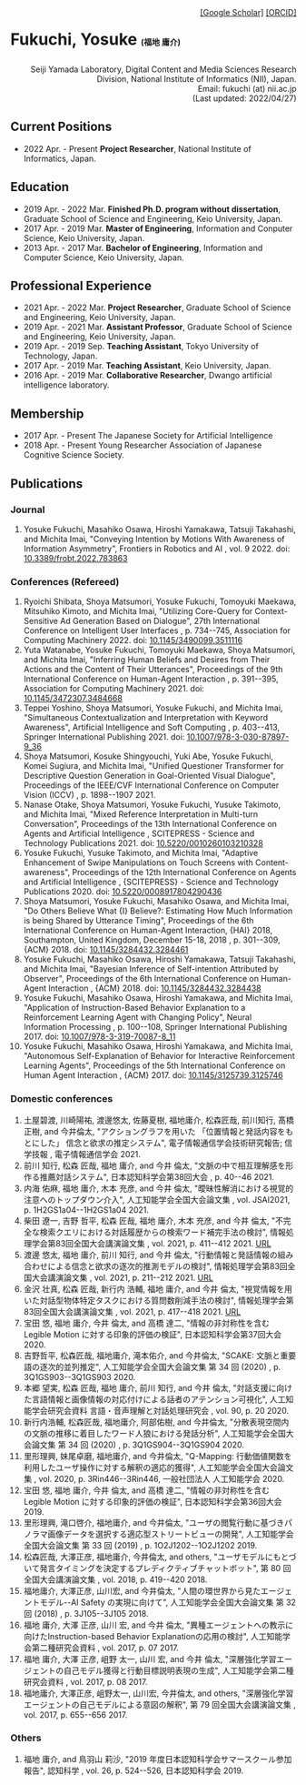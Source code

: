 <!-- DON'T EDIT THIS FILE -->
<!-- EDIT index.md and run make.py -->
<div class="clearfix" style="height: 100px;">
<h1 style="float: left;"> Fukuchi, Yosuke  <span style="font-size: 0.5em;">(福地 庸介)</span></h1>
<div style="float: right;">
<a href="https://scholar.google.co.jp/citations?user=If95M5sAAAAJ">[Google Scholar]</a>
<a href="https://orcid.org/0000-0002-7514-9040">[ORCID]</a>
</div>
</div>

<div style="text-align: right;">
<!--
Imai Laboratory, Dept. of Information & Computer Science, Faculty of Science & Technology, Keio University<br>
3-14-1 Hiyoshi, Kohoku-ku, Yokohama, Kanagawa 223-8522, Japan<br>
Email: fukuchi (at) ailab.ics.keio.ac.jp 
-->
Seiji Yamada Laboratory, Digital Content and Media Sciences Research Division, National Institute of Informatics (NII), Japan.<br>
Email: fukuchi (at) nii.ac.jp <br>
(Last updated: 2022/04/27)
</div>



## Current Positions
- 2022 Apr. - Present **Project Researcher**, National Institute of Informatics, Japan.

## Education
- 2019 Apr. - 2022 Mar. **Finished Ph.D. program without dissertation**, Graduate School of Science and Engineering, Keio University, Japan.
- 2017 Apr. - 2019 Mar. **Master of Engineering**, Information and Conputer Science, Keio University, Japan.
- 2013 Apr. - 2017 Mar. **Bachelor of Engineering**, Information and Computer Science, Keio University, Japan.

## Professional Experience
- 2021 Apr. - 2022 Mar. **Project Researcher**, Graduate School of Science and Engineering, Keio University, Japan.
- 2019 Apr. - 2021 Mar. **Assistant Professor**, Graduate School of Science and Engineering, Keio University, Japan.
- 2019 Apr. - 2019 Sep. **Teaching Assistant**, Tokyo University of Technology, Japan.
- 2017 Apr. - 2019 Mar. **Teaching Assistant**, Keio University, Japan.
- 2016 Apr. - 2019 Mar. **Collaborative Researcher**, Dwango artificial intelligence laboratory.

## Membership
- 2017 Apr. - Present The Japanese Society for Artificial Intelligence
- 2018 Apr. - Present Young Researcher Association of Japanese Cognitive Science Society.

<!--

- 2018 Apr. - Present **Vice-chair**, Young Researcher Association of Japanese Cognitive Science Society.
-->


## Publications
### Journal
1. Yosuke Fukuchi, Masahiko Osawa, Hiroshi Yamakawa, Tatsuji Takahashi, and Michita Imai,  "Conveying Intention by Motions With Awareness of Information Asymmetry",  Frontiers in Robotics and AI , vol. 9 2022. doi: <a href="https://www.frontiersin.org/article/10.3389/frobt.2022.783863">10.3389/frobt.2022.783863</a>


### Conferences (Refereed)
1. Ryoichi Shibata, Shoya Matsumori, Yosuke Fukuchi, Tomoyuki Maekawa, Mitsuhiko Kimoto, and Michita Imai,  "Utilizing Core-Query for Context-Sensitive Ad Generation Based on Dialogue",  27th International Conference on Intelligent User Interfaces , p. 734--745, Association for Computing Machinery 2022. doi: <a href="https://doi.org/10.1145/3490099.3511116">10.1145/3490099.3511116</a>
1. Yuta Watanabe, Yosuke Fukuchi, Tomoyuki Maekawa, Shoya Matsumori, and Michita Imai,  "Inferring Human Beliefs and Desires from Their Actions and the Content of Their Utterances",  Proceedings of the 9th International Conference on Human-Agent Interaction , p. 391--395, Association for Computing Machinery 2021. doi: <a href="https://doi.org/10.1145/3472307.3484668">10.1145/3472307.3484668</a>
1. Teppei Yoshino, Shoya Matsumori, Yosuke Fukuchi, and Michita Imai,  "Simultaneous Contextualization and Interpretation with Keyword Awareness",  Artificial Intelligence and Soft Computing , p. 403--413, Springer International Publishing 2021. doi: <a href="https://doi.org/10.1007%2F978-3-030-87897-9_36">10.1007/978-3-030-87897-9_36</a>
1. Shoya Matsumori, Kosuke Shingyouchi, Yuki Abe, Yosuke Fukuchi, Komei Sugiura, and Michita Imai,  "Unified Questioner Transformer for Descriptive Question Generation in Goal-Oriented Visual Dialogue",  Proceedings of the IEEE/CVF International Conference on Computer Vision (ICCV) , p. 1898--1907 2021.
1. Nanase Otake, Shoya Matsumori, Yosuke Fukuchi, Yusuke Takimoto, and Michita Imai,  "Mixed Reference Interpretation in Multi-turn Conversation",  Proceedings of the 13th International Conference on Agents and Artificial Intelligence , SCITEPRESS - Science and Technology Publications 2021. doi: <a href="https://doi.org/10.5220%2F0010260103210328">10.5220/0010260103210328</a>
1. Yosuke Fukuchi, Yusuke Takimoto, and Michita Imai,  "Adaptive Enhancement of Swipe Manipulations on Touch Screens with Content-awareness",  Proceedings of the 12th International Conference on Agents and Artificial Intelligence , {SCITEPRESS} - Science and Technology Publications 2020. doi: <a href="https://doi.org/10.5220%2F0008917804290436">10.5220/0008917804290436</a>
1. Shoya Matsumori, Yosuke Fukuchi, Masahiko Osawa, and Michita Imai,  "Do Others Believe What {I} Believe?: Estimating How Much Information
is being Shared by Utterance Timing",  Proceedings of the 6th International Conference on Human-Agent Interaction,
{HAI} 2018, Southampton, United Kingdom, December 15-18, 2018 , p. 301--309, {ACM} 2018. doi: <a href="https://doi.org/10.1145/3284432.3284461">10.1145/3284432.3284461</a>
1. Yosuke Fukuchi, Masahiko Osawa, Hiroshi Yamakawa, Tatsuji Takahashi, and Michita Imai,  "Bayesian Inference of Self-intention Attributed by Observer",  Proceedings of the 6th International Conference on Human-Agent Interaction , {ACM} 2018. doi: <a href="https://doi.org/10.1145%2F3284432.3284438">10.1145/3284432.3284438</a>
1. Yosuke Fukuchi, Masahiko Osawa, Hiroshi Yamakawa, and Michita Imai,  "Application of Instruction-Based Behavior Explanation to a Reinforcement Learning Agent with Changing Policy",  Neural Information Processing , p. 100--108, Springer International Publishing 2017. doi: <a href="https://doi.org/10.1007%2F978-3-319-70087-8_11">10.1007/978-3-319-70087-8_11</a>
1. Yosuke Fukuchi, Masahiko Osawa, Hiroshi Yamakawa, and Michita Imai,  "Autonomous Self-Explanation of Behavior for Interactive Reinforcement Learning Agents",  Proceedings of the 5th International Conference on Human Agent Interaction , {ACM} 2017. doi: <a href="https://doi.org/10.1145%2F3125739.3125746">10.1145/3125739.3125746</a>


### Domestic conferences
1.  土屋碧渡,  川崎陽祐,  渡邊悠太,  佐藤夏樹,  福地庸介,  松森匠哉,  前川知行,  髙橋正樹, and  今井倫太,  "アクショングラフを用いた 「位置情報と発話内容をもとにした」 信念と欲求の推定システム",  電子情報通信学会技術研究報告; 信学技報 , 電子情報通信学会 2021.
1. 前川 知行, 松森 匠哉, 福地 庸介, and 今井 倫太,  "文脈の中で相互理解感を形作る推薦対話システム",  日本認知科学会第38回大会 , p. 40--46 2021.
1. 内海 佑麻, 福地 庸介, 木本 充彦, and 今井 倫太,  "曖昧性解消における視覚的注意へのトップダウン介入",  人工知能学会全国大会論文集 , vol. JSAI2021, p. 1H2GS1a04--1H2GS1a04 2021.
1. 柴田 遼一, 吉野 哲平, 松森 匠哉, 福地 庸介, 木本 充彦, and 今井 倫太,  "不完全な検索クエリにおける対話履歴からの検索ワード補完手法の検討",  情報処理学会第83回全国大会講演論文集 , vol. 2021, p. 411--412 2021. <a href="https://cir.nii.ac.jp/crid/1573668927856247424">URL</a>
1. 渡邊 悠太, 福地 庸介, 前川 知行, and 今井 倫太,  "行動情報と発話情報の組み合わせによる信念と欲求の逐次的推測モデルの検討",  情報処理学会第83回全国大会講演論文集 , vol. 2021, p. 211--212 2021. <a href="https://cir.nii.ac.jp/crid/1572824502926346240">URL</a>
1. 金沢 壮真, 松森 匠哉, 新行内 浩輔, 福地 庸介, and 今井 倫太,  "視覚情報を用いた対話型物体特定タスクにおける質問数削減手法の検討",  情報処理学会第83回全国大会講演論文集 , vol. 2021, p. 417--418 2021. <a href="https://cir.nii.ac.jp/crid/1574231877809662848">URL</a>
1. 宝田 悠, 福地 庸介, 今井 倫太, and 高橋 達二,  "情報の非対称性を含む Legible Motion に対する印象的評価の検証",  日本認知科学会第37回大会  2020.
1.  吉野哲平,  松森匠哉,  福地庸介,  滝本佑介, and  今井倫太,  "SCAKE: 文脈と重要語の逐次的並列推定",  人工知能学会全国大会論文集 第 34 回 (2020) , p. 3Q1GS903--3Q1GS903 2020.
1. 本郷 望実, 松森 匠哉, 福地 庸介, 前川 知行, and 今井 倫太,  "対話支援に向けた言語情報と画像情報の対応付けによる話者のアテンション可視化",  人工知能学会研究会資料 言語・音声理解と対話処理研究会 , vol. 90, p. 20 2020.
1.  新行内浩輔,  松森匠哉,  福地庸介,  阿部佑樹, and  今井倫太,  "分散表現空間内の文脈の推移に着目したワード人狼における発話分析",  人工知能学会全国大会論文集 第 34 回 (2020) , p. 3Q1GS904--3Q1GS904 2020.
1.  里形理興,  妹尾卓磨,  福地庸介, and  今井倫太,  "Q-Mapping: 行動価値関数を利用したユーザ操作に対する解釈の適応的獲得",  人工知能学会全国大会論文集 , vol. 2020, p. 3Rin446--3Rin446, 一般社団法人 人工知能学会 2020.
1. 宝田 悠, 福地 庸介, 今井 倫太, and 高橋 達二,  "情報の非対称性を含む Legible Motion に対する印象的評価の検証",  日本認知科学会第36回大会  2019.
1.  里形理興,  滝口啓介,  福地庸介, and  今井倫太,  "ユーザの閲覧行動に基づきパノラマ画像データを選択する適応型ストリートビューの開発",  人工知能学会全国大会論文集 第 33 回 (2019) , p. 1O2J1202--1O2J1202 2019.
1.  松森匠哉,  大澤正彦,  福地庸介,  今井倫太, and  others,  "ユーザモデルにもとづいて発言タイミングを決定するプレディクティブチャットボット",  第 80 回全国大会講演論文集 , vol. 2018, p. 419--420 2018.
1.  福地庸介,  大澤正彦,  山川宏, and  今井倫太,  "人間の環世界から見たエージェントモデル--AI Safety の実現に向けて",  人工知能学会全国大会論文集 第 32 回 (2018) , p. 3J105--3J105 2018.
1. 福地 庸介, 大澤 正彦, 山川 宏, and 今井 倫太,  "異種エージェントへの教示に向けたInstruction-based Behavior Explanationの応用の検討",  人工知能学会第二種研究会資料 , vol. 2017, p. 07 2017.
1. 福地 庸介, 大澤 正彦, 岨野 太一, 山川 宏, and 今井 倫太,  "深層強化学習エージェントの自己モデル獲得と行動目標説明表現の生成",  人工知能学会第二種研究会資料 , vol. 2017, p. 08 2017.
1.  福地庸介,  大澤正彦,  岨野太一,  山川宏,  今井倫太, and  others,  "深層強化学習エージェントの自己モデルによる意図の解釈",  第 79 回全国大会講演論文集 , vol. 2017, p. 655--656 2017.

### Others
1. 福地 庸介, and 鳥羽山 莉沙,  "2019 年度日本認知科学会サマースクール参加報告",  認知科学 , vol. 26, p. 524--526, 日本認知科学会 2019.

